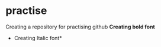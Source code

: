 # practise
Creating a repository for practising github
**Creating bold font**
* Creating Italic font*
